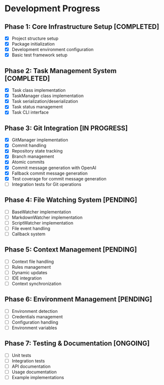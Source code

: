 # Development Progress

## Phase 1: Core Infrastructure Setup [COMPLETED]
- [x] Project structure setup
- [x] Package initialization
- [x] Development environment configuration
- [x] Basic test framework setup

## Phase 2: Task Management System [COMPLETED]
- [x] Task class implementation
- [x] TaskManager class implementation
- [x] Task serialization/deserialization
- [x] Task status management
- [x] Task CLI interface

## Phase 3: Git Integration [IN PROGRESS]
- [x] GitManager implementation
- [x] Commit handling
- [x] Repository state tracking
- [x] Branch management
- [x] Atomic commits
- [x] Commit message generation with OpenAI
- [x] Fallback commit message generation
- [x] Test coverage for commit message generation
- [ ] Integration tests for Git operations

## Phase 4: File Watching System [PENDING]
- [ ] BaseWatcher implementation
- [ ] MarkdownWatcher implementation
- [ ] ScriptWatcher implementation
- [ ] File event handling
- [ ] Callback system

## Phase 5: Context Management [PENDING]
- [ ] Context file handling
- [ ] Rules management
- [ ] Dynamic updates
- [ ] IDE integration
- [ ] Context synchronization

## Phase 6: Environment Management [PENDING]
- [ ] Environment detection
- [ ] Credentials management
- [ ] Configuration handling
- [ ] Environment variables

## Phase 7: Testing & Documentation [ONGOING]
- [ ] Unit tests
- [ ] Integration tests
- [ ] API documentation
- [ ] Usage documentation
- [ ] Example implementations
